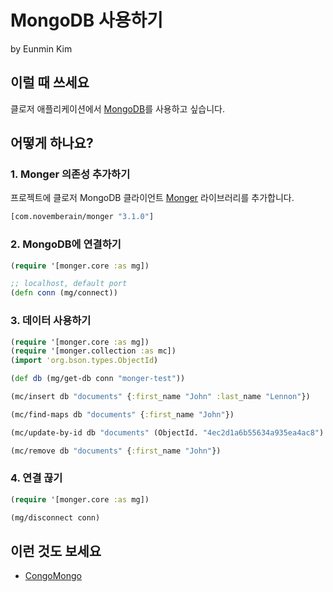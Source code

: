 # MongoDB 사용하기

by Eunmin Kim

## 이럴 때 쓰세요

클로저 애플리케이션에서 [MongoDB](https://www.mongodb.com/)를 사용하고 싶습니다.

## 어떻게 하나요?

### 1. Monger 의존성 추가하기

프로젝트에 클로저 MongoDB 클라이언트 [Monger]() 라이브러리를 추가합니다.

```clojure
[com.novemberain/monger "3.1.0"]
```

### 2. MongoDB에 연결하기

```clojure
(require '[monger.core :as mg])

;; localhost, default port
(defn conn (mg/connect))
```

### 3. 데이터 사용하기

```clojure
(require '[monger.core :as mg])
(require '[monger.collection :as mc])
(import 'org.bson.types.ObjectId)

(def db (mg/get-db conn "monger-test"))

(mc/insert db "documents" {:first_name "John" :last_name "Lennon"})

(mc/find-maps db "documents" {:first_name "John"})

(mc/update-by-id db "documents" (ObjectId. "4ec2d1a6b55634a935ea4ac8") {:last_name "Starr"})

(mc/remove db "documents" {:first_name "John"})
```

### 4. 연결 끊기

```clojure
(require '[monger.core :as mg])

(mg/disconnect conn)
```

## 이런 것도 보세요

* [CongoMongo](https://github.com/congomongo/congomongo)
